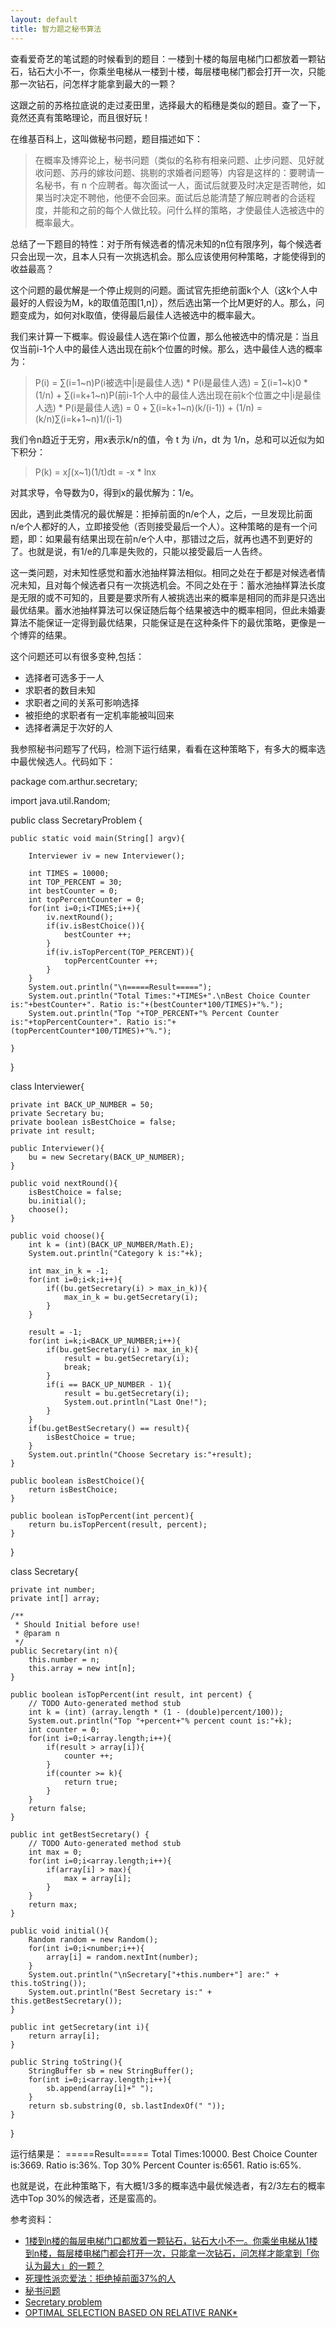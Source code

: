 ```yaml
---
layout: default
title: 智力题之秘书算法
---
```

查看爱奇艺的笔试题的时候看到的题目：一楼到十楼的每层电梯门口都放着一颗钻石，钻石大小不一，你乘坐电梯从一楼到十楼，每层楼电梯门都会打开一次，只能那一次钻石，问怎样才能拿到最大的一颗？

这跟之前的苏格拉底说的走过麦田里，选择最大的稻穗是类似的题目。查了一下，竟然还真有策略理论，而且很好玩！

在维基百科上，这叫做秘书问题，题目描述如下：

<blockquote>
	在概率及博弈论上，秘书问题（类似的名称有相亲问题、止步问题、见好就收问题、苏丹的嫁妆问题、挑剔的求婚者问题等）内容是这样的：要聘请一名秘书，有 n 个应聘者。每次面试一人，面试后就要及时决定是否聘他，如果当时决定不聘他，他便不会回来。面试后总能清楚了解应聘者的合适程度，并能和之前的每个人做比较。问什么样的策略，才使最佳人选被选中的概率最大。
</blockquote>

总结了一下题目的特性：对于所有候选者的情况未知的n位有限序列，每个候选者只会出现一次，且本人只有一次挑选机会。那么应该使用何种策略，才能使得到的收益最高？

这个问题的最优解是一个停止规则的问题。面试官先拒绝前面k个人（这k个人中最好的人假设为M，k的取值范围[1,n]），然后选出第一个比M更好的人。那么，问题变成为，如何对k取值，使得最后最佳人选被选中的概率最大。

我们来计算一下概率。假设最佳人选在第i个位置，那么他被选中的情况是：当且仅当前i-1个人中的最佳人选出现在前k个位置的时候。那么，选中最佳人选的概率为：

<blockquote>
	P(i) = ∑(i=1~n)P(i被选中|i是最佳人选) * P(i是最佳人选)
		 = ∑(i=1~k)0 * (1/n) + ∑(i=k+1~n)P(前i-1个人中的最佳人选出现在前k个位置之中|i是最佳人选) * P(i是最佳人选)
		 = 0 + ∑(i=k+1~n)(k/(i-1)) + (1/n)
		 = (k/n)∑(i=k+1~n)1/(i-1)
</blockquote>

我们令n趋近于无穷，用x表示k/n的值，令 t 为 i/n，dt 为 1/n，总和可以近似为如下积分：

<blockquote>
	P(k) = x∫(x~1)(1/t)dt
		 = -x * lnx
</blockquote>

对其求导，令导数为0，得到x的最优解为：1/e。

因此，遇到此类情况的最优解是：拒掉前面的n/e个人，之后，一旦发现比前面n/e个人都好的人，立即接受他（否则接受最后一个人）。这种策略的是有一个问题，即：如果最有结果出现在前n/e个人中，那错过之后，就再也遇不到更好的了。也就是说，有1/e的几率是失败的，只能以接受最后一人告终。


这一类问题，对未知性感觉和蓄水池抽样算法相似。相同之处在于都是对候选者情况未知，且对每个候选者只有一次挑选机会。不同之处在于：蓄水池抽样算法长度是无限的或不可知的，且要是要求所有人被挑选出来的概率是相同的而非是只选出最优结果。蓄水池抽样算法可以保证随后每个结果被选中的概率相同，但此未婚妻算法不能保证一定得到最优结果，只能保证是在这种条件下的最优策略，更像是一个博弈的结果。

这个问题还可以有很多变种,包括：
<ul>
<li>选择者可选多于一人</li>
<li>求职者的数目未知</li>
<li>求职者之间的关系可影响选择</li>
<li>被拒绝的求职者有一定机率能被叫回来</li>
<li>选择者满足于次好的人</li>
</ul>

我参照秘书问题写了代码，检测下运行结果，看看在这种策略下，有多大的概率选中最优候选人。代码如下：

package com.arthur.secretary;

import java.util.Random;

public class SecretaryProblem {
		
	public static void main(String[] argv){

		Interviewer iv = new Interviewer();
		
		int TIMES = 10000;
		int TOP_PERCENT = 30;
		int bestCounter = 0;
		int topPercentCounter = 0;
		for(int i=0;i<TIMES;i++){
			iv.nextRound();
			if(iv.isBestChoice()){
				bestCounter ++;
			}
			if(iv.isTopPercent(TOP_PERCENT)){
				topPercentCounter ++;
			}
		}
		System.out.println("\n=====Result=====");
		System.out.println("Total Times:"+TIMES+".\nBest Choice Counter is:"+bestCounter+". Ratio is:"+(bestCounter*100/TIMES)+"%.");
		System.out.println("Top "+TOP_PERCENT+"% Percent Counter is:"+topPercentCounter+". Ratio is:"+(topPercentCounter*100/TIMES)+"%.");

	}
}

class Interviewer{

	private int BACK_UP_NUMBER = 50;
	private Secretary bu;
	private boolean isBestChoice = false;
	private int result;
	
	public Interviewer(){
		bu = new Secretary(BACK_UP_NUMBER);	
	}
	
	public void nextRound(){
		isBestChoice = false;
		bu.initial();
		choose();
	}

	public void choose(){
		int k = (int)(BACK_UP_NUMBER/Math.E);
		System.out.println("Category k is:"+k);
		
		int max_in_k = -1;
		for(int i=0;i<k;i++){
			if((bu.getSecretary(i) > max_in_k)){
				max_in_k = bu.getSecretary(i);
			}
		}
		
		result = -1;
		for(int i=k;i<BACK_UP_NUMBER;i++){
			if(bu.getSecretary(i) > max_in_k){
				result = bu.getSecretary(i);
				break;
			}
			if(i == BACK_UP_NUMBER - 1){
				result = bu.getSecretary(i);
				System.out.println("Last One!");
			}
		}
		if(bu.getBestSecretary() == result){
			isBestChoice = true;
		}
		System.out.println("Choose Secretary is:"+result);
	}
	
	public boolean isBestChoice(){
		return isBestChoice;
	}
	
	public boolean isTopPercent(int percent){
		return bu.isTopPercent(result, percent);
	}
	
}

class Secretary{
	
	private int number;
	private int[] array; 
	
	/**
	 * Should Initial before use!
	 * @param n
	 */
	public Secretary(int n){
		this.number = n;
		this.array = new int[n];
	}
	
	public boolean isTopPercent(int result, int percent) {
		// TODO Auto-generated method stub
		int k = (int) (array.length * (1 - (double)percent/100));
		System.out.println("Top "+percent+"% percent count is:"+k);
		int counter = 0;
		for(int i=0;i<array.length;i++){
			if(result > array[i]){
				counter ++;
			}
			if(counter >= k){
				return true;
			}
		}
		return false;
	}

	public int getBestSecretary() {
		// TODO Auto-generated method stub
		int max = 0;
		for(int i=0;i<array.length;i++){
			if(array[i] > max){
				max = array[i];
			}
		}
		return max;
	}

	public void initial(){
		Random random = new Random();
		for(int i=0;i<number;i++){
			array[i] = random.nextInt(number);
		}
		System.out.println("\nSecretary["+this.number+"] are:" + this.toString());
		System.out.println("Best Secretary is:" + this.getBestSecretary());	
	}
	
	public int getSecretary(int i){
		return array[i];
	}
	
	public String toString(){
		StringBuffer sb = new StringBuffer();
		for(int i=0;i<array.length;i++){
			sb.append(array[i]+" ");
		}
		return sb.substring(0, sb.lastIndexOf(" "));
	}
	
}

运行结果是：
=====Result=====
Total Times:10000.
Best Choice Counter is:3669. Ratio is:36%.
Top 30% Percent Counter is:6561. Ratio is:65%.

也就是说，在此种策略下，有大概1/3多的概率选中最优候选者，有2/3左右的概率选中Top 30%的候选者，还是蛮高的。

参考资料：
<ul>
	<li><a href="http://www.zhihu.com/question/20641620">1楼到n楼的每层电梯门口都放着一颗钻石，钻石大小不一。你乘坐电梯从1楼到n楼，每层楼电梯门都会打开一次，只能拿一次钻石，问怎样才能拿到「你认为最大」的一颗？</a></li>
	<li><a href="http://www.guokr.com/article/6768/">死理性派恋爱法：拒绝掉前面37%的人</a></li>
	<li><a href="http://zh.wikipedia.org/wiki/%E7%A7%98%E6%9B%B8%E5%95%8F%E9%A1%8C">秘书问题</a></li>
	<li><a href="http://en.wikipedia.org/wiki/Secretary_problem">Secretary problem</a></li>
	<li><a href="http://www.math.upenn.edu/~ted/210F10/References/Expectations.pdf">OPTIMAL SELECTION BASED ON RELATIVE RANK*</a></li>
</ul>